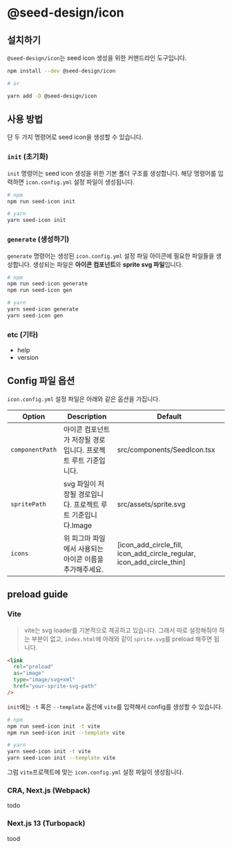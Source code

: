 # @seed-design/icon

## 설치하기

`@seed-design/icon`는 seed icon 생성을 위한 커맨드라인 도구입니다.

```bash
npm install --dev @seed-design/icon

# or

yarn add -D @seed-design/icon
```

## 사용 방법

단 두 가지 명령어로 seed icon을 생성할 수 있습니다.

### `init` (초기화)

`init` 명령어는 seed icon 생성을 위한 기본 폴더 구조를 생성합니다.
해당 명령어를 입력하면 `icon.config.yml` 설정 파일이 생성됩니다.

```bash
# npm
npm run seed-icon init

# yarn
yarn seed-icon init
```

### `generate` (생성하기)

`generate` 명령어는 생성된 `icon.config.yml` 설정 파일 아이콘에 필요한 파일들을 생성합니다.
생성되는 파일은 **아이콘 컴포넌트**와 **sprite svg 파일**입니다.

```bash
# npm
npm run seed-icon generate
npm run seed-icon gen

# yarn
yarn seed-icon generate
yarn seed-icon gen
```

### etc (기타)

- help
- version

## Config 파일 옵션

`icon.config.yml` 설정 파일은 아래와 같은 옵션을 가집니다.

| Option          | Description                                                    | Default                                                               |
| --------------- | -------------------------------------------------------------- | --------------------------------------------------------------------- |
| `componentPath` | 아이콘 컴포넌트가 저장될 경로입니다. 프로젝트 루트 기준입니다. | src/components/SeedIcon.tsx                                           |
| `spritePath`    | svg 파일이 저장될 경로입니다. 프로젝트 루트 기준입니다.Image   | src/assets/sprite.svg                                                 |
| `icons`         | 위 피그마 파일에서 사용되는 아이콘 이름을 추가해주세요.        | [icon_add_circle_fill, icon_add_circle_regular, icon_add_circle_thin] |

## preload guide

### Vite

> vite는 svg loader를 기본적으로 제공하고 있습니다.
> 그래서 따로 설정해줘야 하는 부분이 없고, `index.html`에 아래와 같이 `sprite.svg`를 preload 해주면 됩니다.

```html
<link
  rel="preload"
  as="image"
  type="image/svg+xml"
  href="your-sprite-svg-path"
/>
```

`init`에는 `-t` 혹은 `--template` 옵션에 `vite`를 입력해서 config를 생성할 수 있습니다.

```bash
# npm
npm run seed-icon init -t vite
npm run seed-icon init --template vite

# yarn
yarn seed-icon init -t vite
yarn seed-icon init --template vite
```

그럼 `vite`프로젝트에 맞는 `icon.config.yml` 설정 파일이 생성됩니다.

### CRA, Next.js (Webpack)

todo

### Next.js 13 (Turbopack)

tood
